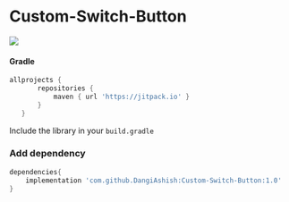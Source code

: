# Custom-Switch-Button

[![](https://jitpack.io/v/DangiAshish/Custom-Switch-Button.svg)](https://jitpack.io/#DangiAshish/Custom-Switch-Button)

#### Gradle

 ```gradle
 allprojects {
		repositories {
			maven { url 'https://jitpack.io' }
		}
	}
 ```
 
Include the library in your `build.gradle`

 ### Add dependency

```groovy
dependencies{
    implementation 'com.github.DangiAshish:Custom-Switch-Button:1.0'
}
```
